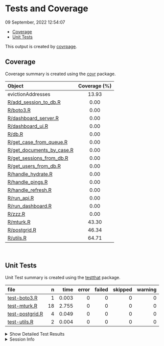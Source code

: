Tests and Coverage
================
09 September, 2022 12:54:07

-   <a href="#coverage" id="toc-coverage">Coverage</a>
-   <a href="#unit-tests" id="toc-unit-tests">Unit Tests</a>

This output is created by
[covrpage](https://github.com/yonicd/covrpage).

## Coverage

Coverage summary is created using the
[covr](https://github.com/r-lib/covr) package.

| Object                                                    | Coverage (%) |
|:----------------------------------------------------------|:------------:|
| evictionAddresses                                         |    13.93     |
| [R/add_session_to_db.R](../R/add_session_to_db.R)         |     0.00     |
| [R/boto3.R](../R/boto3.R)                                 |     0.00     |
| [R/dashboard_server.R](../R/dashboard_server.R)           |     0.00     |
| [R/dashboard_ui.R](../R/dashboard_ui.R)                   |     0.00     |
| [R/db.R](../R/db.R)                                       |     0.00     |
| [R/get_case_from_queue.R](../R/get_case_from_queue.R)     |     0.00     |
| [R/get_documents_by_case.R](../R/get_documents_by_case.R) |     0.00     |
| [R/get_sessions_from_db.R](../R/get_sessions_from_db.R)   |     0.00     |
| [R/get_users_from_db.R](../R/get_users_from_db.R)         |     0.00     |
| [R/handle_hydrate.R](../R/handle_hydrate.R)               |     0.00     |
| [R/handle_pings.R](../R/handle_pings.R)                   |     0.00     |
| [R/handle_refresh.R](../R/handle_refresh.R)               |     0.00     |
| [R/run_api.R](../R/run_api.R)                             |     0.00     |
| [R/run_dashboard.R](../R/run_dashboard.R)                 |     0.00     |
| [R/zzz.R](../R/zzz.R)                                     |     0.00     |
| [R/mturk.R](../R/mturk.R)                                 |    43.30     |
| [R/postgrid.R](../R/postgrid.R)                           |    46.34     |
| [R/utils.R](../R/utils.R)                                 |    64.71     |

<br>

## Unit Tests

Unit Test summary is created using the
[testthat](https://github.com/r-lib/testthat) package.

| file                                        |   n |  time | error | failed | skipped | warning |
|:--------------------------------------------|----:|------:|------:|-------:|--------:|--------:|
| [test-boto3.R](testthat/test-boto3.R)       |   1 | 0.003 |     0 |      0 |       0 |       0 |
| [test-mturk.R](testthat/test-mturk.R)       |  18 | 2.755 |     0 |      0 |       0 |       0 |
| [test-postgrid.R](testthat/test-postgrid.R) |   4 | 0.049 |     0 |      0 |       0 |       0 |
| [test-utils.R](testthat/test-utils.R)       |   2 | 0.004 |     0 |      0 |       0 |       0 |

<details closed>
<summary>
Show Detailed Test Results
</summary>

| file                                                | context  | test                                                              | status |   n |  time |
|:----------------------------------------------------|:---------|:------------------------------------------------------------------|:-------|----:|------:|
| [test-boto3.R](testthat/test-boto3.R#L2)            | boto3    | multiplication works                                              | PASS   |   1 | 0.003 |
| [test-mturk.R](testthat/test-mturk.R#L15)           | mturk    | MTurk auth succeeds with valid config                             | PASS   |   1 | 0.004 |
| [test-mturk.R](testthat/test-mturk.R#L28)           | mturk    | MTurk auth fails on no config or env variables                    | PASS   |   1 | 0.004 |
| [test-mturk.R](testthat/test-mturk.R#L36_L39)       | mturk    | Create HIT Type works as expected                                 | PASS   |   1 | 0.322 |
| [test-mturk.R](testthat/test-mturk.R#L50_L53)       | mturk    | Create HIT Type fails with no aws keys                            | PASS   |   1 | 0.004 |
| [test-mturk.R](testthat/test-mturk.R#L62)           | mturk    | Create HIT Type returns a string                                  | PASS   |   1 | 0.293 |
| [test-mturk.R](testthat/test-mturk.R#L71)           | mturk    | Create HIT Type fails on bad response from pyMTurkR               | PASS   |   6 | 0.039 |
| [test-mturk.R](testthat/test-mturk.R#L115)          | mturk    | Create HIT Type returns correct value with mock pyMTurkR response | PASS   |   1 | 0.017 |
| [test-mturk.R](testthat/test-mturk.R#L120)          | mturk    | Render document links rejects args correctly                      | PASS   |   3 | 0.012 |
| [test-mturk.R](testthat/test-mturk.R#L135_L138)     | mturk    | Render documents returns expected value with sample links         | PASS   |   1 | 0.003 |
| [test-mturk.R](testthat/test-mturk.R#L149)          | mturk    | Render HIT layout works with mocked db                            | PASS   |   1 | 2.053 |
| [test-mturk.R](testthat/test-mturk.R#L159)          | mturk    | Parse assignment answer works                                     | PASS   |   1 | 0.004 |
| [test-postgrid.R](testthat/test-postgrid.R#L38)     | postgrid | postgrid formatting succeeds with line vars                       | PASS   |   1 | 0.006 |
| [test-postgrid.R](testthat/test-postgrid.R#L65)     | postgrid | postgrid formatting succeeds with street vars                     | PASS   |   1 | 0.005 |
| [test-postgrid.R](testthat/test-postgrid.R#L69_L78) | postgrid | postgrid formatting fails with line and street vars               | PASS   |   1 | 0.021 |
| [test-postgrid.R](testthat/test-postgrid.R#L82_L88) | postgrid | postgrid formatting errors with neither vars                      | PASS   |   1 | 0.017 |
| [test-utils.R](testthat/test-utils.R#L8)            | utils    | Has names works as expected                                       | PASS   |   1 | 0.002 |
| [test-utils.R](testthat/test-utils.R#L13)           | utils    | Has names fails as expected                                       | PASS   |   1 | 0.002 |

</details>
<details>
<summary>
Session Info
</summary>

| Field    | Value                        |
|:---------|:-----------------------------|
| Version  | R version 4.2.1 (2022-06-23) |
| Platform | x86_64-pc-linux-gnu (64-bit) |
| Running  | Arch Linux                   |
| Language | en_US                        |
| Timezone | America/New_York             |

| Package  | Version |
|:---------|:--------|
| testthat | 3.1.4   |
| covr     | 3.6.1   |
| covrpage | 0.1     |

</details>
<!--- Final Status : pass --->
